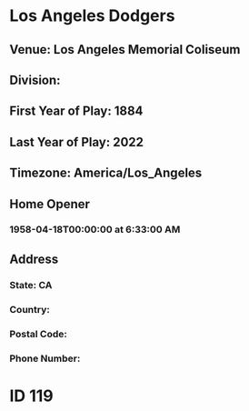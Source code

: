 # Los Angeles Dodgers
## Venue: Los Angeles Memorial Coliseum
## Division: 
## First Year of Play: 1884
## Last Year of Play: 2022
## Timezone: America/Los_Angeles
## Home Opener
### 1958-04-18T00:00:00 at 6:33:00 AM
## Address
### 
### State: CA
### Country: 
### Postal Code: 
### Phone Number: 
# ID 119